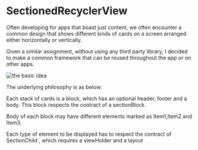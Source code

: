 # SectionedRecyclerView

Often developing for apps  that boast just content, we often encounter a common design that shows different kinds of cards on a screen arranged either horizontally or vertically.

Given a similar assignment, without using any third party library, I decided to make a common framework that can be reused throughout the app or on other apps.

![the basic idea](https://mysmartnet.com/images/tutorial_001.jpg)

The underlying philosophy is as below:
 
Each stack of cards is a block, which has an optional header, footer and a body. This block respects the contract of a sectionBlock.

Body of each block may have different elements marked as Item1,Item2 and Item3.

Each type of element to be displayed has to respect the contract of SectionChild , which requires a viewHolder  and a layout

